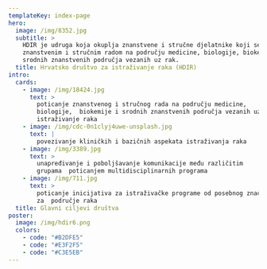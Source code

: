 ```yaml
---
templateKey: index-page
hero:
  image: /img/8352.jpg
  subtitle: >
    HDIR je udruga koja okuplja znanstvene i stručne djelatnike koji se bave
    znanstvenim i stručnim radom na području medicine, biologije, biokemije i
    srodnih znanstvenih područja vezanih uz rak.
  title: Hrvatsko društvo za istraživanje raka (HDIR)
intro:
  cards:
    - image: /img/18424.jpg
      text: >
        poticanje znanstvenog i stručnog rada na području medicine,
        biologije,  biokemije i srodnih znanstvenih područja vezanih uz
        istraživanje raka
    - image: /img/cdc-0n1clyj4uwe-unsplash.jpg
      text: |
        povezivanje kliničkih i bazičnih aspekata istraživanja raka
    - image: /img/3389.jpg
      text: >
        unapređivanje i poboljšavanje komunikacije među različitim
        grupama  poticanjem multidisciplinarnih programa
    - image: /img/711.jpg
      text: >
        poticanje inicijativa za istraživačke programe od posebnog značaja
        za  područje raka
  title: Glavni ciljevi društva
poster:
  image: /img/hdir6.png
  colors:
    - code: "#B2DFE5"
    - code: "#E3F2F5"
    - code: "#C3E5EB"
---
```

